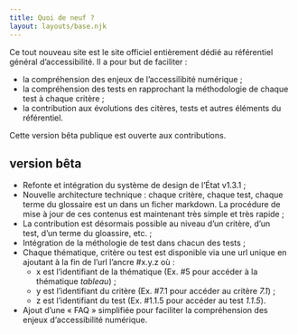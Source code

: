 ```yaml
---
title: Quoi de neuf ?
layout: layouts/base.njk
---
```


Ce tout nouveau site est le site officiel entièrement dédié au référentiel général d’accessibilité.
Il a pour but de faciliter :

- la compréhension des enjeux de l’accessilibité numérique ;
- la compréhension des tests en rapprochant la méthodologie de chaque test à chaque critère ;
- la contribution aux évolutions des citères, tests et autres éléments du référentiel.

Cette version bêta publique est ouverte aux contributions.

## version bêta

- Refonte et intégration du système de design de l’État v1.3.1 ;
- Nouvelle architecture technique : chaque critère, chaque test, chaque terme du glossaire est un dans un ficher markdown. La procédure de mise à jour de ces contenus est maintenant très simple et très rapide ;
- La contribution est désormais possible au niveau d’un critère, d’un test, d’un terme du gloassire, etc. ;
- Intégration de la méthologie de test dans chacun des tests ;
- Chaque thématique, critère ou test est disponible via une url unique en ajoutant à la fin de l’url l’ancre #x.y.z où :
    - x est l’identifiant de la thématique (Ex. #5 pour accéder à la thématique _tableau_) ;
    - y est l’identifiant du critère (Ex. #7.1 pour accéder au critère _7.1_) ;
    - z est l’identifiant du test (Ex. #1.1.5 pour accéder au test _1.1.5_).
- Ajout d’une « FAQ » simplifiée pour faciliter la compréhension des enjeux d‘accessibilité numérique.
